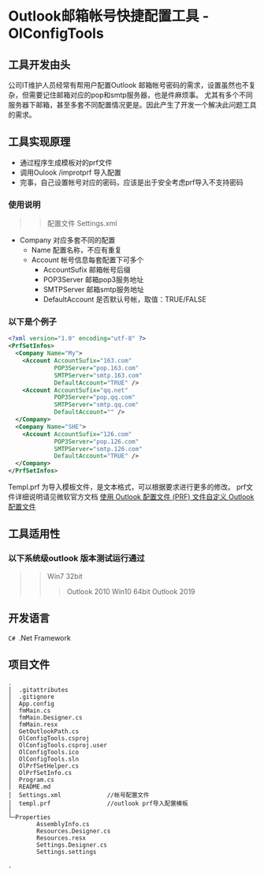 ﻿# Outlook邮箱帐号快捷配置工具 - OlConfigTools


## 工具开发由头

公司IT维护人员经常有帮用户配置Outlook 邮箱帐号密码的需求，设置虽然也不复杂，但需要记住邮箱对应的pop和smtp服务器，也是件麻烦事。
尤其有多个不同服务器下邮箱，甚至多套不同配置情况更是。因此产生了开发一个解决此问题工具的需求。

## 工具实现原理

* 通过程序生成模板对的prf文件
* 调用Oulook /improtprf 导入配置
* 完事，自己设置帐号对应的密码，应该是出于安全考虑prf导入不支持密码





### 使用说明
 
 

>>配置文件 Settings.xml 

* Company 对应多套不同的配置
    * Name 配置名称，不应有重复
    * Account 帐号信息每套配置下可多个
        * AccountSufix 邮箱帐号后缀
        * POP3Server 邮箱pop3服务地址
        * SMTPServer 邮箱smtp服务地址
        * DefaultAccount 是否默认号帐，取值：TRUE/FALSE

### 以下是个例子
```xml
<?xml version="1.0" encoding="utf-8" ?>
<PrfSetInfos>
  <Company Name="My">
    <Account AccountSufix="163.com"
             POP3Server="pop.163.com"
             SMTPServer="smtp.163.com"
             DefaultAccount="TRUE" />
    <Account AccountSufix="qq.net"
             POP3Server="pop.qq.com"
             SMTPServer="smtp.qq.com"
             DefaultAccount="" />
  </Company>
  <Company Name="SHE">
    <Account AccountSufix="126.com"
             POP3Server="pop.126.com"
             SMTPServer="smtp.126.com"
             DefaultAccount="TRUE" /> 
  </Company>     
</PrfSetInfos>
```
Templ.prf 为导入模板文件，是文本格式，可以根据要求进行更多的修改。
prf文件详细说明请见微软官方文档 
[使用 Outlook 配置文件 (PRF) 文件自定义 Outlook 配置文件](https://docs.microsoft.com/zh-cn/previous-versions/office/office-2010/cc179062(v=office.14)?redirectedfrom=MSDN#BKMK_Overview)


## 工具适用性

### 以下系统级outlook 版本测试运行通过
>>Win7 32bit
>>> Outlook 2010
>>Win10 64bit
>>> Outlook 2019


## 开发语言

`C# `.Net Framework



## 项目文件

```
.
│  .gitattributes
│  .gitignore
│  App.config
│  fmMain.cs
│  fmMain.Designer.cs
│  fmMain.resx
│  GetOutlookPath.cs
│  OlConfigTools.csproj
│  OlConfigTools.csproj.user
│  OlConfigTools.ico
│  OlConfigTools.sln
│  OlPrfSetHelper.cs
│  OlPrfSetInfo.cs
│  Program.cs
│  README.md
│  Settings.xml             //帐号配置文件
│  templ.prf                //outlook prf导入配置模板
│
└─Properties
        AssemblyInfo.cs
        Resources.Designer.cs
        Resources.resx
        Settings.Designer.cs
        Settings.settings

.
```
